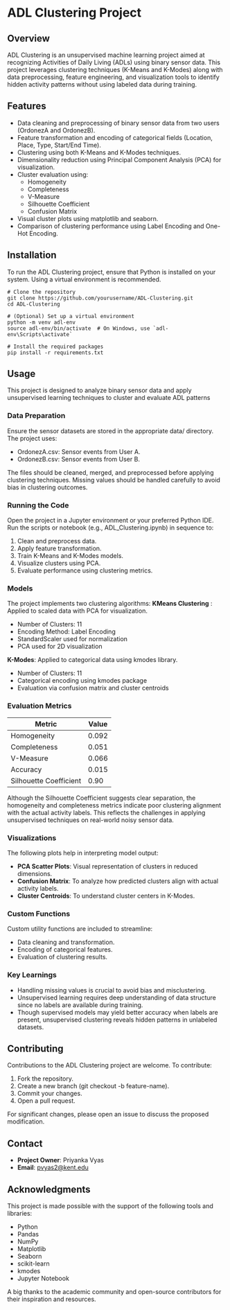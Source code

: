 # ADL Clustering Project

## Overview
ADL Clustering is an unsupervised machine learning project aimed at recognizing Activities of Daily Living (ADLs) using binary sensor data. This project leverages clustering techniques (K-Means and K-Modes) along with data preprocessing, feature engineering, and visualization tools to identify hidden activity patterns without using labeled data during training.

## Features
- Data cleaning and preprocessing of binary sensor data from two users (OrdonezA and OrdonezB).
- Feature transformation and encoding of categorical fields (Location, Place, Type, Start/End Time).
- Clustering using both K-Means and K-Modes techniques.
- Dimensionality reduction using Principal Component Analysis (PCA) for visualization.
- Cluster evaluation using:
  - Homogeneity
  - Completeness
  - V-Measure
  - Silhouette Coefficient
  - Confusion Matrix
- Visual cluster plots using matplotlib and seaborn.
- Comparison of clustering performance using Label Encoding and One-Hot Encoding.

## Installation
To run the ADL Clustering project, ensure that Python is installed on your system. Using a virtual environment is recommended.
````
# Clone the repository
git clone https://github.com/yourusername/ADL-Clustering.git
cd ADL-Clustering

# (Optional) Set up a virtual environment
python -m venv adl-env
source adl-env/bin/activate  # On Windows, use `adl-env\Scripts\activate`

# Install the required packages
pip install -r requirements.txt
````

## Usage
This project is designed to analyze binary sensor data and apply unsupervised learning techniques to cluster and evaluate ADL patterns

### Data Preparation
Ensure the sensor datasets are stored in the appropriate data/ directory. The project uses:
- OrdonezA.csv: Sensor events from User A.
- OrdonezB.csv: Sensor events from User B.

The files should be cleaned, merged, and preprocessed before applying clustering techniques. Missing values should be handled carefully to avoid bias in clustering outcomes.

### Running the Code
Open the project in a Jupyter environment or your preferred Python IDE. Run the scripts or notebook (e.g., ADL_Clustering.ipynb) in sequence to:
1. Clean and preprocess data.
2. Apply feature transformation.
3. Train K-Means and K-Modes models.
4. Visualize clusters using PCA.
5. Evaluate performance using clustering metrics.

### Models
The project implements two clustering algorithms:
**KMeans Clustering** : Applied to scaled data with PCA for visualization.
- Number of Clusters: 11
- Encoding Method: Label Encoding
- StandardScaler used for normalization
- PCA used for 2D visualization

**K-Modes**: Applied to categorical data using kmodes library.
- Number of Clusters: 11
- Categorical encoding using kmodes package
- Evaluation via confusion matrix and cluster centroids

### Evaluation Metrics
| Metric                | Value  |
|-----------------------|--------|
| Homogeneity           | 0.092  |
| Completeness          | 0.051  |
| V-Measure             | 0.066  |
| Accuracy              | 0.015  |
| Silhouette Coefficient| 0.90   |

Although the Silhouette Coefficient suggests clear separation, the homogeneity and completeness metrics indicate poor clustering alignment with the actual activity labels. This reflects the challenges in applying unsupervised techniques on real-world noisy sensor data.

### Visualizations
The following plots help in interpreting model output:
- **PCA Scatter Plots**: Visual representation of clusters in reduced dimensions.
- **Confusion Matrix**: To analyze how predicted clusters align with actual activity labels.
- **Cluster Centroids**: To understand cluster centers in K-Modes.

### Custom Functions
Custom utility functions are included to streamline:
- Data cleaning and transformation.
- Encoding of categorical features.
- Evaluation of clustering results.
 
### Key Learnings
- Handling missing values is crucial to avoid bias and misclustering.
- Unsupervised learning requires deep understanding of data structure since no labels are available during training.
- Though supervised models may yield better accuracy when labels are present, unsupervised clustering reveals hidden patterns in unlabeled datasets.

## Contributing
Contributions to the ADL Clustering project are welcome. To contribute:
1. Fork the repository.
2. Create a new branch (git checkout -b feature-name).
3. Commit your changes.
4. Open a pull request.

For significant changes, please open an issue to discuss the proposed modification.

## Contact
- **Project Owner**: Priyanka Vyas
- **Email**: pvyas2@kent.edu

## Acknowledgments
This project is made possible with the support of the following tools and libraries:
- Python
- Pandas
- NumPy
- Matplotlib
- Seaborn
- scikit-learn
- kmodes
- Jupyter Notebook

A big thanks to the academic community and open-source contributors for their inspiration and resources.
